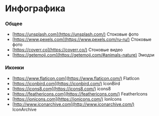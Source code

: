 # Инфографика

<!-- xxxxxxxxxxxxxxxxxxxxxxxxxxxxxxxxxxxxxxxxxxxxxxxxxxxxxxx -->
### Общее
<!-- xxxxxxxxxxxxxxxxxxxxxxxxxxxxxxxxxxxxxxxxxxxxxxxxxxxxxxx -->
- [https://unsplash.com](https://unsplash.com/) Стоковые фото
- [https://www.pexels.com](https://www.pexels.com/ru-ru/) Стоковые фото
- [https://coverr.co](https://coverr.co/) Стоковые видео
- [https://getemoji.com](https://getemoji.com/#animals-nature) Эмодзи

<!-- xxxxxxxxxxxxxxxxxxxxxxxxxxxxxxxxxxxxxxxxxxxxxxxxxxxxxxx -->
### Иконки
<!-- xxxxxxxxxxxxxxxxxxxxxxxxxxxxxxxxxxxxxxxxxxxxxxxxxxxxxxx -->
- [https://www.flaticon.com](https://www.flaticon.com/) FlatIcon
- [https://iconbird.com](https://iconbird.com/) IconBird
- [https://icons8.com](https://icons8.com/) icons8
- [https://feathericons.com](https://feathericons.com/) FeatherIcons
- [https://ionicons.com](https://ionicons.com/) IonIcons
- [http://www.iconarchive.com](http://www.iconarchive.com/) IconArchive
